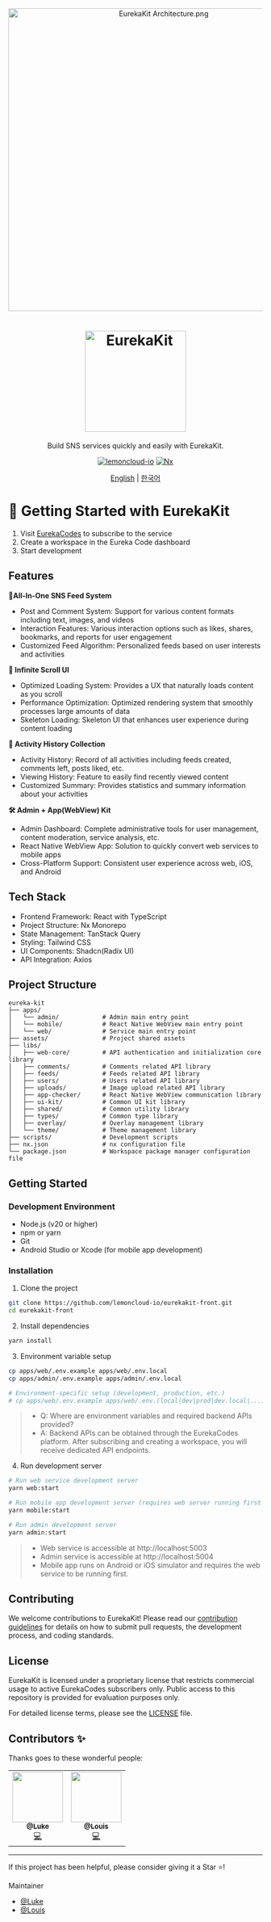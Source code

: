<div align="center">
  <div>
    <img src="https://github.com/user-attachments/assets/3575c0a1-8087-45cc-b9f0-690765df166e" width="600" alt="EurekaKit Architecture.png"/>
    <h1 align="center"><img src="https://github.com/user-attachments/assets/aee10faf-144c-4a88-b535-610e7c84f050" width="200" alt="EurekaKit"/></h1>
  </div>
  <p>
    Build SNS services quickly and easily with EurekaKit.
  </p>
</div>

<div align="center" markdown="1">

[![lemoncloud-io](https://img.shields.io/badge/by-lemoncloud--io-ED6F31?logo=github)](https://github.com/lemoncloud-io)
[![Nx](https://img.shields.io/badge/-Nx-143157?logo=nx&logoWidth=30)](https://nx.dev)

<a href="README.md">English</a> | <a href="docs/readme-kr.md">한국어</a>

</div>

# 🌟 Getting Started with EurekaKit

1. Visit [EurekaCodes](https://eureka.codes/) to subscribe to the service
2. Create a workspace in the Eureka Code dashboard
3. Start development

## Features

**🧱All-In-One SNS Feed System**

- Post and Comment System: Support for various content formats including text, images, and videos
- Interaction Features: Various interaction options such as likes, shares, bookmarks, and reports for user engagement
- Customized Feed Algorithm: Personalized feeds based on user interests and activities

**🔄 Infinite Scroll UI**

- Optimized Loading System: Provides a UX that naturally loads content as you scroll
- Performance Optimization: Optimized rendering system that smoothly processes large amounts of data
- Skeleton Loading: Skeleton UI that enhances user experience during content loading

**📂 Activity History Collection**

- Activity History: Record of all activities including feeds created, comments left, posts liked, etc.
- Viewing History: Feature to easily find recently viewed content
- Customized Summary: Provides statistics and summary information about your activities

**🛠 Admin + App(WebView) Kit**

- Admin Dashboard: Complete administrative tools for user management, content moderation, service analysis, etc.
- React Native WebView App: Solution to quickly convert web services to mobile apps
- Cross-Platform Support: Consistent user experience across web, iOS, and Android

## Tech Stack

- Frontend Framework: React with TypeScript
- Project Structure: Nx Monorepo
- State Management: TanStack Query
- Styling: Tailwind CSS
- UI Components: Shadcn(Radix UI)
- API Integration: Axios

## Project Structure

```
eureka-kit
├── apps/
│   └── admin/            # Admin main entry point
│   └── mobile/           # React Native WebView main entry point
│   └── web/              # Service main entry point
├── assets/               # Project shared assets
├── libs/
│   ├── web-core/         # API authentication and initialization core library
│   ├── comments/         # Comments related API library
│   ├── feeds/            # Feeds related API library
│   ├── users/            # Users related API library
│   ├── uploads/          # Image upload related API library
│   ├── app-checker/      # React Native WebView communication library
│   ├── ui-kit/           # Common UI kit library
│   ├── shared/           # Common utility library
│   ├── types/            # Common type library
│   ├── overlay/          # Overlay management library
│   └── theme/            # Theme management library
├── scripts/              # Development scripts
├── nx.json               # nx configuration file
└── package.json          # Workspace package manager configuration file
```

## Getting Started

### Development Environment

- Node.js (v20 or higher)
- npm or yarn
- Git
- Android Studio or Xcode (for mobile app development)

### Installation

1. Clone the project

```bash
git clone https://github.com/lemoncloud-io/eurekakit-front.git
cd eurekakit-front
```

2. Install dependencies

```bash
yarn install
```

3. Environment variable setup

```bash
cp apps/web/.env.example apps/web/.env.local
cp apps/admin/.env.example apps/admin/.env.local

# Environment-specific setup (development, production, etc.)
# cp apps/web/.env.example apps/web/.env.(local|dev|prod|dev.local|...)
```

> - Q: Where are environment variables and required backend APIs provided?
> - A: Backend APIs can be obtained through the EurekaCodes platform. After subscribing and creating a workspace, you will receive dedicated API endpoints.

4. Run development server

```bash
# Run web service development server
yarn web:start

# Run mobile app development server (requires web server running first / simulator needed)
yarn mobile:start

# Run admin development server
yarn admin:start
```

> - Web service is accessible at http://localhost:5003
> - Admin service is accessible at http://localhost:5004
> - Mobile app runs on Android or iOS simulator and requires the web service to be running first.

## Contributing

We welcome contributions to EurekaKit! Please read our [contribution guidelines](CONTRIBUTING.md) for details on how to submit pull requests, the development process, and coding standards.

## License

EurekaKit is licensed under a proprietary license that restricts commercial usage to active EurekaCodes subscribers only. Public access to this repository is provided for evaluation purposes only.

For detailed license terms, please see the [LICENSE](LICENSE.md) file.

## Contributors ✨

Thanks goes to these wonderful people:

<!-- ALL-CONTRIBUTORS-LIST:START - Do not remove or modify this section -->
<!-- prettier-ignore-start -->
<!-- markdownlint-disable -->
<table>
  <tr>
    <td align="center"><a href="https://github.com/luke-lemon"><img src="https://avatars.githubusercontent.com/luke-lemon" width="100px;" alt=""/><br /><sub><b>@Luke</b></sub></a><br /><a href="https://github.com/lemoncloud-io/eurekakit-front/commits?author=luke-lemon" title="Code">💻</a></td>
    <td align="center"><a href="https://github.com/louis-lemon"><img src="https://avatars.githubusercontent.com/louis-lemon" width="100px;" alt=""/><br /><sub><b>@Louis</b></sub></a><br /><a href="https://github.com/lemoncloud-io/eurekakit-front/commits?author=louis-lemon" title="Code">💻</a></td>
  </tr>
</table>
<!-- markdownlint-restore -->
<!-- prettier-ignore-end -->
<!-- ALL-CONTRIBUTORS-LIST:END -->

---

If this project has been helpful, please consider giving it a Star ⭐️!

Maintainer

- [@Luke](https://github.com/luke-lemon/)
- [@Louis](https://github.com/louis-lemon)

